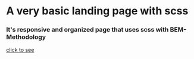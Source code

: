 # A very basic landing page with scss

### It's responsive and organized page that uses scss with BEM-Methodology

[click to see](https://ryan-riaz.github.io/basic-scss-landing-page/)
